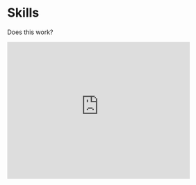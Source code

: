 # Skills

Does this work?

<iframe width="420" height="315" src="http://www.youtube.com/embed/dQw4w9WgXcQ" frameborder="0" ></iframe>
